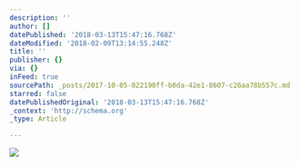 ```yaml
---
description: ''
author: []
datePublished: '2018-03-13T15:47:16.768Z'
dateModified: '2018-02-09T13:14:55.248Z'
title: ''
publisher: {}
via: {}
inFeed: true
sourcePath: _posts/2017-10-05-022190ff-b0da-42e1-8607-c26aa78b557c.md
starred: false
datePublishedOriginal: '2018-03-13T15:47:16.768Z'
_context: 'http://schema.org'
_type: Article

---
```

![](https://the-grid-user-content.s3-us-west-2.amazonaws.com/17a54e4d-961a-4a0c-89f2-ab3f8436ef62.jpg)